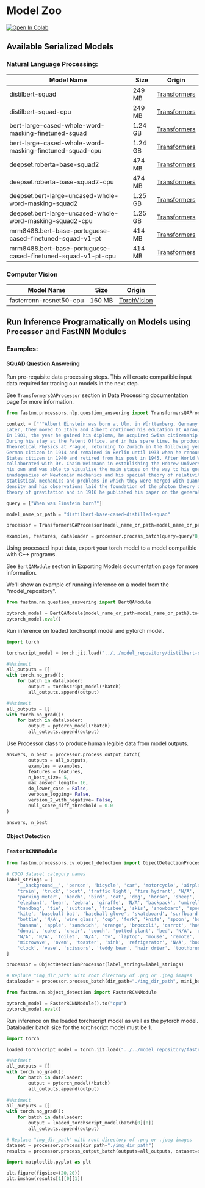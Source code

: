 # Model Zoo

[![Open In Colab](https://colab.research.google.com/assets/colab-badge.svg)](https://colab.research.google.com/github/aychang95/fastnn/blob/main/notebooks/model_zoo.ipynb)

## Available Serialized Models

### Natural Language Processing:

| Model Name | Size | Origin |
| ---------- | ---- | ------ |
| distilbert-squad | 249 MB | [Transformers](https://huggingface.co/distilbert-base-cased-distilled-squad) |
| distilbert-squad-cpu | 249 MB| [Transformers](https://huggingface.co/distilbert-base-cased-distilled-squad) |
| bert-large-cased-whole-word-masking-finetuned-squad | 1.24 GB | [Transformers](https://huggingface.co/bert-large-cased-whole-word-masking-finetuned-squad) |
| bert-large-cased-whole-word-masking-finetuned-squad-cpu | 1.24 GB | [Transformers](https://huggingface.co/bert-large-cased-whole-word-masking-finetuned-squad) |
| deepset.roberta-base-squad2 | 474 MB | [Transformers](https://huggingface.co/deepset/roberta-base-squad2) |
| deepset.roberta-base-squad2-cpu | 474 MB | [Transformers](https://huggingface.co/deepset/roberta-base-squad2) |
| deepset.bert-large-uncased-whole-word-masking-squad2 | 1.25 GB | [Transformers](https://huggingface.co/deepset/bert-large-uncased-whole-word-masking-squad2) |
| deepset.bert-large-uncased-whole-word-masking-squad2-cpu | 1.25 GB | [Transformers](https://huggingface.co/deepset/bert-large-uncased-whole-word-masking-squad2) |
| mrm8488.bert-base-portuguese-cased-finetuned-squad-v1-pt | 414 MB | [Transformers](https://huggingface.co/mrm8488/bert-base-portuguese-cased-finetuned-squad-v1-pt) |
| mrm8488.bert-base-portuguese-cased-finetuned-squad-v1-pt-cpu | 414 MB | [Transformers](https://huggingface.co/mrm8488/bert-base-portuguese-cased-finetuned-squad-v1-pt) |


### Computer Vision
| Model Name | Size | Origin |
| ---------- | ---- | ------ |
| fasterrcnn-resnet50-cpu | 160 MB | [TorchVision]() |



## Run Inference Programatically on Models using `Processor` and FastNN Modules

### Examples:

#### **SQuAD Question Answering**

Run pre-requisite data processing steps. This will create compatible input data required for tracing our models in the next step.

See `TransformersQAProcessor` section in Data Processing documentation page for more information.


```python
from fastnn.processors.nlp.question_answering import TransformersQAProcessor

context = ["""Albert Einstein was born at Ulm, in Württemberg, Germany, on March 14, 1879. Six weeks later the family moved to Munich, where he later on began his schooling at the Luitpold Gymnasium. 
Later, they moved to Italy and Albert continued his education at Aarau, Switzerland and in 1896 he entered the Swiss Federal Polytechnic School in Zurich to be trained as a teacher in physics and mathematics. 
In 1901, the year he gained his diploma, he acquired Swiss citizenship and, as he was unable to find a teaching post, he accepted a position as technical assistant in the Swiss Patent Office. In 1905 he obtained his doctor’s degree.
During his stay at the Patent Office, and in his spare time, he produced much of his remarkable work and in 1908 he was appointed Privatdozent in Berne. In 1909 he became Professor Extraordinary at Zurich, in 1911 Professor of 
Theoretical Physics at Prague, returning to Zurich in the following year to fill a similar post. In 1914 he was appointed Director of the Kaiser Wilhelm Physical Institute and Professor in the University of Berlin. He became a 
German citizen in 1914 and remained in Berlin until 1933 when he renounced his citizenship for political reasons and emigrated to America to take the position of Professor of Theoretical Physics at Princeton*. He became a United 
States citizen in 1940 and retired from his post in 1945. After World War II, Einstein was a leading figure in the World Government Movement, he was offered the Presidency of the State of Israel, which he declined, and he 
collaborated with Dr. Chaim Weizmann in establishing the Hebrew University of Jerusalem. Einstein always appeared to have a clear view of the problems of physics and the determination to solve them. He had a strategy of 
his own and was able to visualize the main stages on the way to his goal. He regarded his major achievements as mere stepping-stones for the next advance. At the start of his scientific work, Einstein realized the 
inadequacies of Newtonian mechanics and his special theory of relativity stemmed from an attempt to reconcile the laws of mechanics with the laws of the electromagnetic field. He dealt with classical problems of 
statistical mechanics and problems in which they were merged with quantum theory: this led to an explanation of the Brownian movement of molecules. He investigated the thermal properties of light with a low radiation
density and his observations laid the foundation of the photon theory of light. In his early days in Berlin, Einstein postulated that the correct interpretation of the special theory of relativity must also furnish a
theory of gravitation and in 1916 he published his paper on the general theory of relativity. During this time he also contributed to the problems of the theory of radiation and statistical mechanics."""]

query = ["When was Einstein born?"]

model_name_or_path = "distilbert-base-cased-distilled-squad"

processor = TransformersQAProcessor(model_name_or_path=model_name_or_path)

examples, features, dataloader = processor.process_batch(query=query*8, context=context*8, mini_batch_size=8, use_gpu=True)
```

Using processed input data, export your torch model to a model compatible with C++ programs.

See `BertQAModule` section in Exporting Models documentation page for more information.

We'll show an example of running inference on a model from the "model_repository".


```python
from fastnn.nn.question_answering import BertQAModule

pytorch_model = BertQAModule(model_name_or_path=model_name_or_path).to("cuda")
pytorch_model.eval()
```

Run inference on loaded torchscript model and pytorch model.


```python
import torch

torchscript_model = torch.jit.load("../../model_repository/distilbert-squad/1/model.pt")

#%%timeit
all_outputs = []
with torch.no_grad():
    for batch in dataloader:
        output = torchscript_model(*batch) 
        all_outputs.append(output)

#%%timeit
all_outputs = []
with torch.no_grad():
    for batch in dataloader:
        output = pytorch_model(*batch) 
        all_outputs.append(output)
```

Use Processor class to produce human legible data from model outputs.


```python
answers, n_best = processor.process_output_batch(
        outputs = all_outputs,
        examples = examples,
        features = features,
        n_best_size= 5,
        max_answer_length= 16,
        do_lower_case = False,
        verbose_logging= False,
        version_2_with_negative= False,
        null_score_diff_threshold = 0.0
)

answers, n_best
```

#### **Object Detection**

### **`FasterRCNNModule`**


```python
from fastnn.processors.cv.object_detection import ObjectDetectionProcessor

# COCO dataset category names
label_strings = [
    '__background__', 'person', 'bicycle', 'car', 'motorcycle', 'airplane', 'bus',
    'train', 'truck', 'boat', 'traffic light', 'fire hydrant', 'N/A', 'stop sign',
    'parking meter', 'bench', 'bird', 'cat', 'dog', 'horse', 'sheep', 'cow',
    'elephant', 'bear', 'zebra', 'giraffe', 'N/A', 'backpack', 'umbrella', 'N/A', 'N/A',
    'handbag', 'tie', 'suitcase', 'frisbee', 'skis', 'snowboard', 'sports ball',
    'kite', 'baseball bat', 'baseball glove', 'skateboard', 'surfboard', 'tennis racket',
    'bottle', 'N/A', 'wine glass', 'cup', 'fork', 'knife', 'spoon', 'bowl',
    'banana', 'apple', 'sandwich', 'orange', 'broccoli', 'carrot', 'hot dog', 'pizza',
    'donut', 'cake', 'chair', 'couch', 'potted plant', 'bed', 'N/A', 'dining table',
    'N/A', 'N/A', 'toilet', 'N/A', 'tv', 'laptop', 'mouse', 'remote', 'keyboard', 'cell phone',
    'microwave', 'oven', 'toaster', 'sink', 'refrigerator', 'N/A', 'book',
    'clock', 'vase', 'scissors', 'teddy bear', 'hair drier', 'toothbrush'
]

processor = ObjectDetectionProcessor(label_strings=label_strings)

# Replace "img_dir_path" with root directory of .png or .jpeg images
dataloader = processor.process_batch(dir_path="./img_dir_path", mini_batch_size=2, use_gpu=False)
```


```python
from fastnn.nn.object_detection import FasterRCNNModule

pytorch_model = FasterRCNNModule().to("cpu")
pytorch_model.eval()
```

Run inference on the loaded torchscript model as well as the pytorch model. Dataloader batch size for the torchscript model must be 1.


```python
import torch

loaded_torchscript_model = torch.jit.load("../../model_repository/fasterrcnn-resnet50-cpu/1/model.pt")

#%%timeit
all_outputs = []
with torch.no_grad():
    for batch in dataloader:
        output = pytorch_model(*batch) 
        all_outputs.append(output)
        
#%%timeit
all_outputs = []
with torch.no_grad():
    for batch in dataloader:
        output = loaded_torchscript_model(batch[0][0]) 
        all_outputs.append(output)
```


```python
# Replace "img_dir_path" with root directory of .png or .jpeg images
dataset = processor.process(dir_path="./img_dir_path")
results = processor.process_output_batch(outputs=all_outputs, dataset=dataset)
```


```python
import matplotlib.pyplot as plt

plt.figure(figsize=(20,20))
plt.imshow(results[1][0][1])
```

